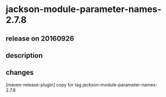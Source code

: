 # jackson-module-parameter-names-2.7.8

## release on 20160926

## description

## changes

[maven-release-plugin] copy for tag jackson-module-parameter-names-2.7.8


